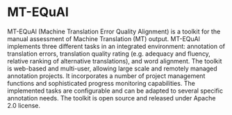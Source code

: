 MT-EQuAl
========

MT-EQuAl (Machine Translation Error Quality Alignment) is a toolkit for the manual assessment of Machine Translation (MT) output. MT-EQuAl implements three different tasks in an integrated environment: annotation of translation errors, translation quality rating (e.g. adequacy and fluency, relative ranking of alternative translations), and word alignment. The toolkit is web-based and multi-user, allowing large scale and remotely managed annotation projects. It incorporates a number of project management functions and sophisticated progress monitoring capabilities. The implemented tasks are configurable and can be adapted to several specific annotation needs. The toolkit is open source and released under Apache 2.0 license.

